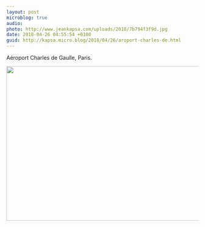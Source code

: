 ```yaml
---
layout: post
microblog: true
audio: 
photo: http://www.jeankapsa.com/uploads/2018/7b794f3f9d.jpg
date: 2018-04-26 04:55:54 +0100
guid: http://kapsa.micro.blog/2018/04/26/aroport-charles-de.html
---
```

Aéroport Charles de Gaulle, Paris. 

<img src="http://www.jeankapsa.com/uploads/2018/7b794f3f9d.jpg" width="600" height="405" />
